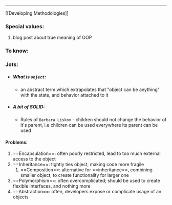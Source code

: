 ***
[[Developing Methodologies]]
### Special values:
1. blog post about true meaning of OOP 

### To know:

### Jots:
- ##### What is `object`:
	- an abstract term which extrapolates that "object can be anything"  with the state, and behavior attached to it

- ##### A bit of SOLID:
	- Rules of `Barbara Liskov` - children should not change the behavior of it's parent, i.e children can be used everywhere its parent can be used  

#### Problems:
1. ==Encapsulation==: often poorly restricted, lead to too much external access to the object 
2. ==Inheritance==: tightly ties object, making code more fragile
	1. ==Composition==: alternative for ==inheritance==, combining smaller object, to create functionality for larger one
3. ==Polymorphism==: often overcomplicated; should be used to create flexible interfaces, and nothing more
4. ==Abstraction==: often, developers expose or complicate usage of an objects